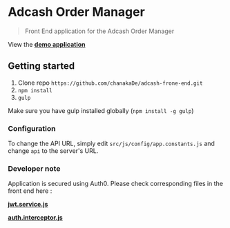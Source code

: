# Adcash Order Manager

> Front End application for the Adcash Order Manager

View the **[demo application](http://165.227.121.28/adcash)**

## Getting started

1. Clone repo `https://github.com/chanakaDe/adcash-frone-end.git`
2. `npm install`
3. `gulp`

Make sure you have gulp installed globally (`npm install -g gulp`)

### Configuration

To change the API URL, simply edit `src/js/config/app.constants.js` and change `api` to the server's URL.

### Developer note

Application is secured using Auth0.
Please check corresponding files in the front end here : 

**[jwt.service.js](https://github.com/chanakaDe/adcash-front-end/blob/master/src/js/services/jwt.service.js)**

**[auth.interceptor.js](https://github.com/chanakaDe/adcash-front-end/blob/master/src/js/config/auth.interceptor.js)**

